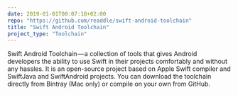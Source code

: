 ```yaml
---
date: 2019-01-01T00:07:18+02:00
repo: "https://github.com/readdle/swift-android-toolchain"
title: "Swift Android Toolchain"
project_type: "Toolchain"
---
```

Swift Android Toolchain — a collection of tools that gives Android developers the ability to use Swift in their projects comfortably and without any hassles. It is an open-source project based on Apple Swift compiler and SwiftJava and SwiftAndroid projects. You can download the toolchain directly from Bintray (Mac only) or compile on your own from GitHub.